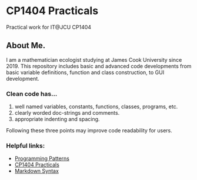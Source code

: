 # CP1404 Practicals

Practical work for IT@JCU CP1404

## About Me.

I am a mathematician ecologist studying at James Cook University since 2019.
This repository includes basic and advanced code developments from basic
variable definitions, function and class construction, to GUI development.

### Clean code has...

1. well named variables, constants, functions, classes, programs, etc.
2. clearly worded doc-strings and comments.
3. appropriate indenting and spacing.

Following these three points may improve code readability for users.

### Helpful links:

- [Programming Patterns](https://github.com/CP1404/Starter/wiki/Programming-Patterns)
- [CP1404 Practicals](https://github.com/CP1404/Practicals/tree/master)
- [Markdown Syntax](https://www.markdownguide.org/basic-syntax/)
